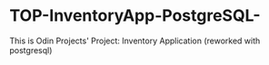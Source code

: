 # TOP-InventoryApp-PostgreSQL-
This is Odin Projects' Project: Inventory Application (reworked with postgresql)
